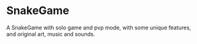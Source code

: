 # SnakeGame
A SnakeGame with solo game and pvp mode, with some unique features, and original art, music and sounds.
